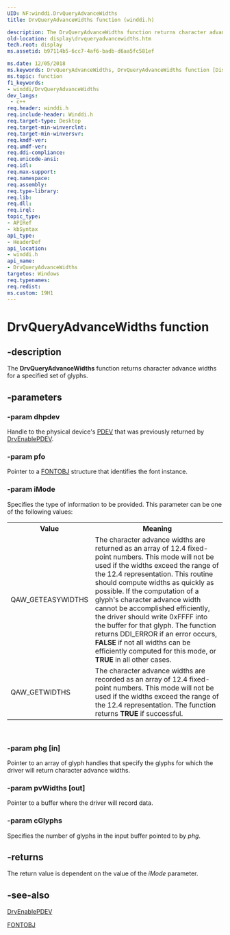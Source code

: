 ```yaml
---
UID: NF:winddi.DrvQueryAdvanceWidths
title: DrvQueryAdvanceWidths function (winddi.h)

description: The DrvQueryAdvanceWidths function returns character advance widths for a specified set of glyphs.
old-location: display\drvqueryadvancewidths.htm
tech.root: display
ms.assetid: b97114b5-6cc7-4af6-badb-d6aa5fc581ef

ms.date: 12/05/2018
ms.keywords: DrvQueryAdvanceWidths, DrvQueryAdvanceWidths function [Display Devices], ddifncs_f97d4a54-b5e9-45b7-9d42-ece9073640a4.xml, display.drvqueryadvancewidths, winddi/DrvQueryAdvanceWidths
ms.topic: function
f1_keywords:
- winddi/DrvQueryAdvanceWidths
dev_langs:
 - c++
req.header: winddi.h
req.include-header: Winddi.h
req.target-type: Desktop
req.target-min-winverclnt: 
req.target-min-winversvr: 
req.kmdf-ver: 
req.umdf-ver: 
req.ddi-compliance: 
req.unicode-ansi: 
req.idl: 
req.max-support: 
req.namespace: 
req.assembly: 
req.type-library: 
req.lib: 
req.dll: 
req.irql: 
topic_type:
- APIRef
- kbSyntax
api_type:
- HeaderDef
api_location:
- winddi.h
api_name:
- DrvQueryAdvanceWidths
targetos: Windows
req.typenames: 
req.redist: 
ms.custom: 19H1
---
```


# DrvQueryAdvanceWidths function


## -description


The <b>DrvQueryAdvanceWidths</b> function returns character advance widths for a specified set of glyphs.


## -parameters




### -param dhpdev

Handle to the physical device's <a href="https://docs.microsoft.com/windows-hardware/drivers/">PDEV</a> that was previously returned by <a href="https://docs.microsoft.com/windows/desktop/api/winddi/nf-winddi-drvenablepdev">DrvEnablePDEV</a>.


### -param pfo

Pointer to a <a href="https://docs.microsoft.com/windows/desktop/api/winddi/ns-winddi-fontobj">FONTOBJ</a> structure that identifies the font instance.


### -param iMode

Specifies the type of information to be provided. This parameter can be one of the following values:

<table>
<tr>
<th>Value</th>
<th>Meaning</th>
</tr>
<tr>
<td>
QAW_GETEASYWIDTHS

</td>
<td>
The character advance widths are returned as an array of 12.4 fixed-point numbers. This mode will not be used if the widths exceed the range of the 12.4 representation. This routine should compute widths as quickly as possible. If the computation of a glyph's character advance width cannot be accomplished efficiently, the driver should write 0xFFFF into the buffer for that glyph. The function returns DDI_ERROR if an error occurs, <b>FALSE</b> if not all widths can be efficiently computed for this mode, or <b>TRUE</b> in all other cases.

</td>
</tr>
<tr>
<td>
QAW_GETWIDTHS

</td>
<td>
The character advance widths are recorded as an array of 12.4 fixed-point numbers. This mode will not be used if the widths exceed the range of the 12.4 representation. The function returns <b>TRUE</b> if successful.

</td>
</tr>
</table>
 


### -param phg [in]

Pointer to an array of glyph handles that specify the glyphs for which the driver will return character advance widths.


### -param pvWidths [out]

Pointer to a buffer where the driver will record data.


### -param cGlyphs

Specifies the number of glyphs in the input buffer pointed to by <i>phg</i>.


## -returns



The return value is dependent on the value of the <i>iMode</i> parameter.




## -see-also




<a href="https://docs.microsoft.com/windows/desktop/api/winddi/nf-winddi-drvenablepdev">DrvEnablePDEV</a>



<a href="https://docs.microsoft.com/windows/desktop/api/winddi/ns-winddi-fontobj">FONTOBJ</a>
 

 


